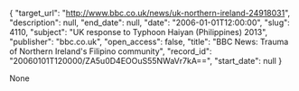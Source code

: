 {
  "target_url": "http://www.bbc.co.uk/news/uk-northern-ireland-24918031", 
  "description": null, 
  "end_date": null, 
  "date": "2006-01-01T12:00:00", 
  "slug": 4110, 
  "subject": "UK response to Typhoon Haiyan (Philippines) 2013", 
  "publisher": "bbc.co.uk", 
  "open_access": false, 
  "title": "BBC News: Trauma of Northern Ireland's Filipino community", 
  "record_id": "20060101T120000/ZA5u0D4EOOuS55NWaVr7kA==", 
  "start_date": null
}

None